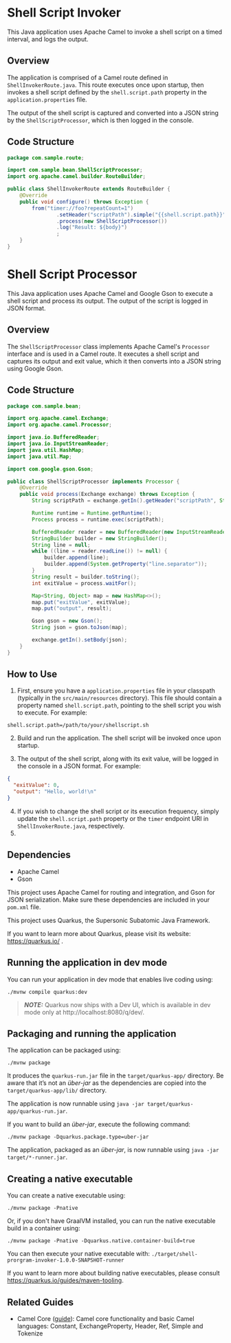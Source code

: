 # Shell Script Invoker

This Java application uses Apache Camel to invoke a shell script on a timed interval, and logs the output.

## Overview

The application is comprised of a Camel route defined in `ShellInvokerRoute.java`. This route executes once upon startup, then invokes a shell script defined by the `shell.script.path` property in the `application.properties` file.

The output of the shell script is captured and converted into a JSON string by the `ShellScriptProcessor`, which is then logged in the console.

## Code Structure

```java
package com.sample.route;

import com.sample.bean.ShellScriptProcessor;
import org.apache.camel.builder.RouteBuilder;

public class ShellInvokerRoute extends RouteBuilder {
    @Override
    public void configure() throws Exception {
        from("timer://foo?repeatCount=1")
                .setHeader("scriptPath").simple("{{shell.script.path}}")
                .process(new ShellScriptProcessor())
                .log("Result: ${body}")
                ;
    }
}
```

# Shell Script Processor

This Java application uses Apache Camel and Google Gson to execute a shell script and process its output. The output of the script is logged in JSON format.

## Overview

The `ShellScriptProcessor` class implements Apache Camel's `Processor` interface and is used in a Camel route. It executes a shell script and captures its output and exit value, which it then converts into a JSON string using Google Gson.

## Code Structure

```java
package com.sample.bean;

import org.apache.camel.Exchange;
import org.apache.camel.Processor;

import java.io.BufferedReader;
import java.io.InputStreamReader;
import java.util.HashMap;
import java.util.Map;

import com.google.gson.Gson;

public class ShellScriptProcessor implements Processor {
    @Override
    public void process(Exchange exchange) throws Exception {
        String scriptPath = exchange.getIn().getHeader("scriptPath", String.class);

        Runtime runtime = Runtime.getRuntime();
        Process process = runtime.exec(scriptPath);

        BufferedReader reader = new BufferedReader(new InputStreamReader(process.getInputStream()));
        StringBuilder builder = new StringBuilder();
        String line = null;
        while ((line = reader.readLine()) != null) {
            builder.append(line);
            builder.append(System.getProperty("line.separator"));
        }
        String result = builder.toString();
        int exitValue = process.waitFor();

        Map<String, Object> map = new HashMap<>();
        map.put("exitValue", exitValue);
        map.put("output", result);

        Gson gson = new Gson();
        String json = gson.toJson(map);

        exchange.getIn().setBody(json);
    }
}
```

## How to Use

1. First, ensure you have a `application.properties` file in your classpath (typically in the `src/main/resources` directory). This file should contain a property named `shell.script.path`, pointing to the shell script you wish to execute. For example:

```
shell.script.path=/path/to/your/shellscript.sh
```

2. Build and run the application. The shell script will be invoked once upon startup.

3. The output of the shell script, along with its exit value, will be logged in the console in a JSON format. For example:

```json
{
  "exitValue": 0,
  "output": "Hello, world!\n"
}
```

4. If you wish to change the shell script or its execution frequency, simply update the `shell.script.path` property or the `timer` endpoint URI in `ShellInvokerRoute.java`, respectively.
5. 

## Dependencies

- Apache Camel
- Gson

This project uses Apache Camel for routing and integration, and Gson for JSON serialization. Make sure these dependencies are included in your `pom.xml` file.

This project uses Quarkus, the Supersonic Subatomic Java Framework.

If you want to learn more about Quarkus, please visit its website: https://quarkus.io/ .

## Running the application in dev mode

You can run your application in dev mode that enables live coding using:
```shell script
./mvnw compile quarkus:dev
```

> **_NOTE:_**  Quarkus now ships with a Dev UI, which is available in dev mode only at http://localhost:8080/q/dev/.

## Packaging and running the application

The application can be packaged using:
```shell script
./mvnw package
```
It produces the `quarkus-run.jar` file in the `target/quarkus-app/` directory.
Be aware that it’s not an _über-jar_ as the dependencies are copied into the `target/quarkus-app/lib/` directory.

The application is now runnable using `java -jar target/quarkus-app/quarkus-run.jar`.

If you want to build an _über-jar_, execute the following command:
```shell script
./mvnw package -Dquarkus.package.type=uber-jar
```

The application, packaged as an _über-jar_, is now runnable using `java -jar target/*-runner.jar`.

## Creating a native executable

You can create a native executable using: 
```shell script
./mvnw package -Pnative
```

Or, if you don't have GraalVM installed, you can run the native executable build in a container using: 
```shell script
./mvnw package -Pnative -Dquarkus.native.container-build=true
```

You can then execute your native executable with: `./target/shell-prorgram-invoker-1.0.0-SNAPSHOT-runner`

If you want to learn more about building native executables, please consult https://quarkus.io/guides/maven-tooling.

## Related Guides

- Camel Core ([guide](https://access.redhat.com/documentation/en-us/red_hat_integration/2.latest/html/camel_extensions_for_quarkus_reference/extensions-core)): Camel core functionality and basic Camel languages: Constant, ExchangeProperty, Header, Ref, Simple and Tokenize

